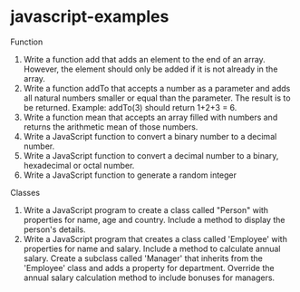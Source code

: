 # javascript-examples
Function
1. Write a function add that adds an element to the end of an array. 
   However, the element should only be added if it is not already in the array.
2. Write a function addTo that accepts a number as a parameter and adds all
   natural numbers smaller or equal than the parameter. The result is to be 
   returned. Example: addTo(3) should return 1+2+3 = 6.
3. Write a function mean that accepts an array filled with numbers and 
   returns the arithmetic mean of those numbers.
4. Write a JavaScript function to convert a binary number to a decimal number.
5. Write a JavaScript function to convert a decimal number to a binary, hexadecimal or octal number.
6. Write a JavaScript function to generate a random integer

Classes
1. Write a JavaScript program to create a class called "Person" with properties for name,
  age and country. Include a method to display the person's details.
2. Write a JavaScript program that creates a class called 'Employee' with properties for
  name and salary. Include a method to calculate annual salary. Create a subclass called
  'Manager' that inherits from the 'Employee' class and adds a property for 
  department. Override the annual salary calculation method to include bonuses for managers․